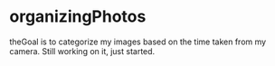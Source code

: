 # organizingPhotos
theGoal is to categorize my images based on the time taken from my camera. Still working on it, just started. 
